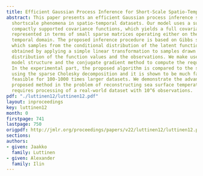 ```yaml
---
title: Efficient Gaussian Process Inference for Short-Scale Spatio-Temporal Modeling
abstract: This paper presents an efficient Gaussian process inference scheme for modeling
  shortscale phenomena in spatio-temporal datasets. Our model uses a sum of separable,
  compactly supported covariance functions, which yields a full covariance matrix
  represented in terms of small sparse matrices operating either on the spatial or
  temporal domain. The proposed inference procedure is based on Gibbs sampling, in
  which samples from the conditional distribution of the latent function values are
  obtained by applying a simple linear transformation to samples drawn from the joint
  distribution of the function values and the observations. We make use of the proposed
  model structure and the conjugate gradient method to compute the required transformation.
  In the experimental part, the proposed algorithm is compared to the standard approach
  using the sparse Cholesky decomposition and it is shown to be much faster and computationally
  feasible for 100-1000 times larger datasets. We demonstrate the advantages of the
  proposed method in the problem of reconstructing sea surface temperature, which
  requires processing of a real-world dataset with 10^6 observations.
pdf: "./luttinen12/luttinen12.pdf"
layout: inproceedings
key: luttinen12
month: 0
firstpage: 741
lastpage: 750
origpdf: http://jmlr.org/proceedings/papers/v22/luttinen12/luttinen12.pdf
sections: 
authors:
- given: Jaakko
  family: Luttinen
- given: Alexander
  family: Ilin
---
```


